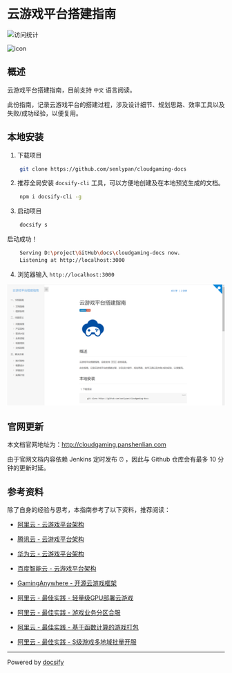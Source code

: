 # 云游戏平台搭建指南

![访问统计](https://visitor-badge.glitch.me/badge?page_id=senlypan.cloudgaming.readme&left_color=blue&right_color=red)

![icon](http://cloudgaming.panshenlian.com/_media/icon200.png)

## 概述

云游戏平台搭建指南，目前支持 `中文` 语言阅读。

此份指南，记录云游戏平台的搭建过程，涉及设计细节、规划思路、效率工具以及失败/成功经验，以便复用。

## 本地安装

1. 下载项目

```bash
    git clone https://github.com/senlypan/cloudgaming-docs
```

2. 推荐全局安装 `docsify-cli` 工具，可以方便地创建及在本地预览生成的文档。

```bash
    npm i docsify-cli -g
```

3. 启动项目

```bash
    docsify s
```

启动成功！

```bash
    Serving D:\project\GitHub\docs\cloudgaming-docs now.
    Listening at http://localhost:3000
```

4. 浏览器输入 `http://localhost:3000` 

![](../_media/image/readme/success-001.png)


## 官网更新

本文档官网地址为：http://cloudgaming.panshenlian.com 

由于官网文档内容依赖 Jenkins 定时发布 ⏰ ，因此与 Github 仓库会有最多 10 分钟的更新时延。


## 参考资料

除了自身的经验与思考，本指南参考了以下资料，推荐阅读：


- [阿里云 - 云游戏平台架构](https://www.aliyun.com/product/industryengine/cloudgamingplatform)  

- [腾讯云 - 云游戏平台架构](https://cloud.tencent.com/product/gs)  

- [华为云 - 云游戏平台架构](https://www.huaweicloud.com/solution/gamecloud/)  

- [百度智能云 - 云游戏平台架构](https://cloud.baidu.com/solution/game/cloudgame.html)

- [GamingAnywhere - 开源云游戏框架](http://gaminganywhere.org/index.html)

- [阿里云 - 最佳实践 - 轻量级GPU部署云游戏](https://bp.aliyun.com/detail/76)

- [阿里云 - 最佳实践 - 游戏业务分区合服](https://bp.aliyun.com/detail/66)

- [阿里云 - 最佳实践 - 基于函数计算的游戏打包](https://bp.aliyun.com/detail/187)

- [阿里云 - 最佳实践 - S级游戏多地域批量开服](https://bp.aliyun.com/detail/305)

***
Powered by [docsify](https://docsify.js.org/)
